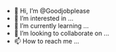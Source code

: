 - 👋 Hi, I’m @Goodjobplease
- 👀 I’m interested in ...
- 🌱 I’m currently learning ...
- 💞️ I’m looking to collaborate on ...
- 📫 How to reach me ...

<!---
Goodjobplease/Goodjobplease is a ✨ special ✨ repository because its `README.md` (this file) appears on your GitHub profile.
You can click the Preview link to take a look at your changes.
--->
